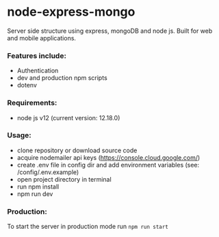# node-express-mongo

Server side structure using express, mongoDB and node js. Built for web and mobile applications.

### Features include:

- Authentication
- dev and production npm scripts
- dotenv

### Requirements:

- node js v12 (current version: 12.18.0)

### Usage:

- clone repository or download source code
- acquire nodemailer api keys (https://console.cloud.google.com/)
- create .env file in config dir and add environment variables (see: /config/.env.example)
- open project directory in terminal
- run npm install
- npm run dev

### Production:

To start the server in production mode run `npm run start`
